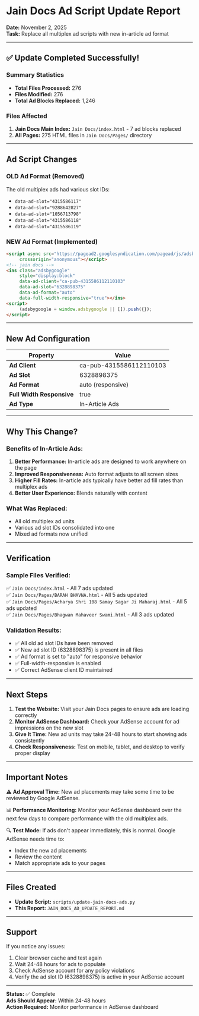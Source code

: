 # Jain Docs Ad Script Update Report

**Date:** November 2, 2025  
**Task:** Replace all multiplex ad scripts with new in-article ad format

---

## ✅ Update Completed Successfully!

### Summary Statistics
- **Total Files Processed:** 276
- **Files Modified:** 276
- **Total Ad Blocks Replaced:** 1,246

### Files Affected
1. **Jain Docs Main Index:** `Jain Docs/index.html` - 7 ad blocks replaced
2. **All Pages:** 275 HTML files in `Jain Docs/Pages/` directory

---

## Ad Script Changes

### OLD Ad Format (Removed)
The old multiplex ads had various slot IDs:
- `data-ad-slot="4315586117"`
- `data-ad-slot="9288642827"`
- `data-ad-slot="1056713798"`
- `data-ad-slot="4315586118"`
- `data-ad-slot="4315586119"`

### NEW Ad Format (Implemented)
```html
<script async src="https://pagead2.googlesyndication.com/pagead/js/adsbygoogle.js?client=ca-pub-4315586112110103"
     crossorigin="anonymous"></script>
<!-- jain docs -->
<ins class="adsbygoogle"
     style="display:block"
     data-ad-client="ca-pub-4315586112110103"
     data-ad-slot="6328898375"
     data-ad-format="auto"
     data-full-width-responsive="true"></ins>
<script>
     (adsbygoogle = window.adsbygoogle || []).push({});
</script>
```

---

## New Ad Configuration

| Property | Value |
|----------|-------|
| **Ad Client** | ca-pub-4315586112110103 |
| **Ad Slot** | 6328898375 |
| **Ad Format** | auto (responsive) |
| **Full Width Responsive** | true |
| **Ad Type** | In-Article Ads |

---

## Why This Change?

### Benefits of In-Article Ads:
1. **Better Performance:** In-article ads are designed to work anywhere on the page
2. **Improved Responsiveness:** Auto format adjusts to all screen sizes
3. **Higher Fill Rates:** In-article ads typically have better ad fill rates than multiplex ads
4. **Better User Experience:** Blends naturally with content

### What Was Replaced:
- All old multiplex ad units
- Various ad slot IDs consolidated into one
- Mixed ad formats now unified

---

## Verification

### Sample Files Verified:
✅ `Jain Docs/index.html` - All 7 ads updated  
✅ `Jain Docs/Pages/BARAH BHAVNA.html` - All 5 ads updated  
✅ `Jain Docs/Pages/Acharya Shri 108 Samay Sagar Ji Maharaj.html` - All 5 ads updated  
✅ `Jain Docs/Pages/Bhagwan Mahaveer Swami.html` - All 3 ads updated  

### Validation Results:
- ✅ All old ad slot IDs have been removed
- ✅ New ad slot ID (6328898375) is present in all files
- ✅ Ad format is set to "auto" for responsive behavior
- ✅ Full-width-responsive is enabled
- ✅ Correct AdSense client ID maintained

---

## Next Steps

1. **Test the Website:** Visit your Jain Docs pages to ensure ads are loading correctly
2. **Monitor AdSense Dashboard:** Check your AdSense account for ad impressions on the new slot
3. **Give It Time:** New ad units may take 24-48 hours to start showing ads consistently
4. **Check Responsiveness:** Test on mobile, tablet, and desktop to verify proper display

---

## Important Notes

⚠️ **Ad Approval Time:** New ad placements may take some time to be reviewed by Google AdSense.

📊 **Performance Monitoring:** Monitor your AdSense dashboard over the next few days to compare performance with the old multiplex ads.

🔍 **Test Mode:** If ads don't appear immediately, this is normal. Google AdSense needs time to:
- Index the new ad placements
- Review the content
- Match appropriate ads to your pages

---

## Files Created

- **Update Script:** `scripts/update-jain-docs-ads.py`
- **This Report:** `JAIN_DOCS_AD_UPDATE_REPORT.md`

---

## Support

If you notice any issues:
1. Clear browser cache and test again
2. Wait 24-48 hours for ads to populate
3. Check AdSense account for any policy violations
4. Verify the ad slot ID (6328898375) is active in your AdSense account

---

**Status:** ✅ Complete  
**Ads Should Appear:** Within 24-48 hours  
**Action Required:** Monitor performance in AdSense dashboard
